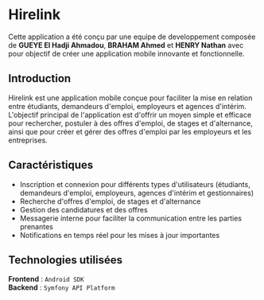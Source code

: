 # Hirelink

Cette application a été conçu par une equipe de developpement composée de **GUEYE El Hadji Ahmadou**, **BRAHAM Ahmed** et **HENRY Nathan** avec pour objectif de créer une application mobile innovante et fonctionnelle. 

## Introduction

Hirelink est une application mobile conçue pour faciliter la mise en relation entre étudiants, demandeurs d'emploi, employeurs et agences d'intérim. L'objectif principal de l'application est d'offrir un moyen simple et efficace pour rechercher, postuler à des offres d'emploi, de stages et d'alternance, ainsi que pour créer et gérer des offres d'emploi par les employeurs et les entreprises.

## Caractéristiques

- Inscription et connexion pour différents types d'utilisateurs (étudiants, demandeurs d'emploi, employeurs, agences d'intérim et gestionnaires)
- Recherche d'offres d'emploi, de stages et d'alternance
- Gestion des candidatures et des offres
- Messagerie interne pour faciliter la communication entre les parties prenantes
- Notifications en temps réel pour les mises à jour importantes

## Technologies utilisées

**Frontend** : `Android SDK`  
**Backend** : `Symfony API Platform`

